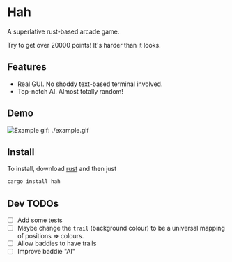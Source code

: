 # Hah

A superlative rust-based arcade game.

Try to get over 20000 points! It's harder than it looks.

## Features

- Real GUI. No shoddy text-based terminal involved.
- Top-notch AI. Almost totally random!

## Demo

![Example gif: ./example.gif](./example.gif)

## Install

To install, download [rust](https://www.rust-lang.org/tools/install) and then just

```bash
cargo install hah
```

## Dev TODOs

- [ ] Add some tests
- [ ] Maybe change the `trail` (background colour) to be a universal mapping of positions => colours.
- [ ] Allow baddies to have trails
- [ ] Improve baddie "AI"
